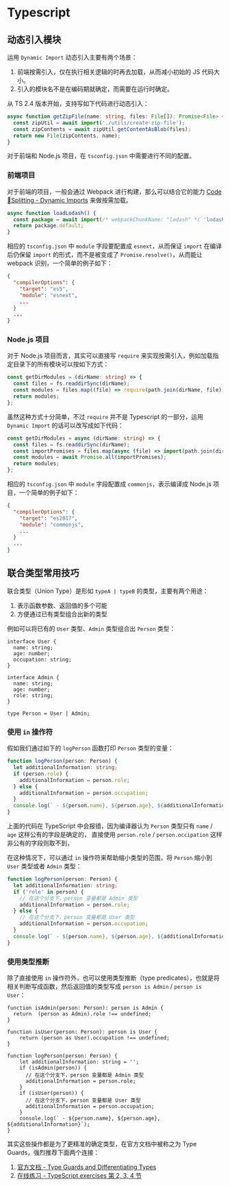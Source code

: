 # Typescript

## 动态引入模块

运用 `Dynamic Import` 动态引入主要有两个场景：

1. 前端按需引入，仅在执行相关逻辑的时再去加载，从而减小初始的 JS 代码大小。
2. 引入的模块名不是在编码期就确定，而需要在运行时确定。

从 TS 2.4 版本开始，支持写如下代码进行动态引入：

``` ts
async function getZipFile(name: string, files: File[]): Promise<File> {
  const zipUtil = await import('./utils/create-zip-file');
  const zipContents = await zipUtil.getContentAsBlob(files);
  return new File(zipContents, name);
}
```

对于前端和 Node.js 项目，在 `tsconfig.json` 中需要进行不同的配置。

### 前端项目

对于前端的项目，一般会通过 Webpack 进行构建，那么可以结合它的能力 [Code Splitting - Dynamic Imports](https://webpack.js.org/guides/code-splitting/#dynamic-imports) 来做按需加载。

``` ts
async function loadLodash() {
  const package = await import(/* webpackChunkName: "lodash" */ 'lodash');
  return package.default;
}
```

相应的 `tsconfig.json` 中 `module` 字段要配置成 `esnext`，从而保证 `import` 在编译后仍保留 `import` 的形式，而不是被变成了 `Promise.resolve()`，从而能让 webpack 识别，一个简单的例子如下：

``` json
{
  "compilerOptions": {
    "target": "es5",
    "module": "esnext",
    ...
  }
  ...
}
```

### Node.js 项目

对于 Node.js 项目而言，其实可以直接写 `require` 来实现按需引入，例如加载指定目录下的所有模块可以按如下方式：

``` ts
const getDirModules = (dirName: string) => {
  const files = fs.readdirSync(dirName);
  const modules = files.map((file) => require(path.join(dirName, file)));
  return modules;
};
```

虽然这种方式十分简单，不过 `require` 并不是 Typescript 的一部分，运用 `Dynamic Import` 的话可以改写成如下代码：

``` ts
const getDirModules = async (dirName: string) => {
  const files = fs.readdirSync(dirName);
  const importPromises = files.map(async (file) => import(path.join(dirName, file)));
  const modules = await Promise.all(importPromises);
  return modules;
};
```

相应的 `tsconfig.json` 中 `module` 字段配置成 `commonjs`，表示编译成 Node.js 项目，一个简单的例子如下：


``` json
{
  "compilerOptions": {
    "target": "es2017",
    "module": "commonjs",
    ...
  }
  ...
}
```

## 联合类型常用技巧

联合类型（Union Type）是形如 `typeA | typeB` 的类型，主要有两个用途：

1. 表示函数参数、返回值的多个可能
2. 方便通过已有类型组合出新的类型

例如可以将已有的 `User` 类型、`Admin` 类型组合出 `Person` 类型：

``` ts{13}
interface User {
  name: string;
  age: number;
  occupation: string;
}

interface Admin {
  name: string;
  age: number;
  role: string;
}

type Person = User | Admin;
```

### 使用 `in` 操作符

假如我们通过如下的 `logPerson` 函数打印 `Person` 类型的变量：

``` ts {3,4,6}
function logPerson(person: Person) {
  let additionalInformation: string;
  if (person.role) {
    additionalInformation = person.role;
  } else {
    additionalInformation = person.occupation;
  }
  console.log(` - ${person.name}, ${person.age}, ${additionalInformation}`);
}
```

上面的代码在 TypeScript 中会报错，因为编译器认为 `Person` 类型只有 `name` / `age` 这样公有的字段是确定的， 直接使用 `person.role` / `person.occipation` 这样非公有的字段则取不到，

在这种情况下，可以通过 `in` 操作符来帮助缩小类型的范围，将 `Person` 缩小到 `User` 类型或者 `Admin` 类型：

``` ts {3,6}
function logPerson(person: Person) {
  let additionalInformation: string;
  if ('role' in person) {
    // 在这个分支下，person 变量都是 Admin 类型
    additionalInformation = person.role;
  } else {
    // 在这个分支下，person 变量都是 User 类型
    additionalInformation = person.occupation;
  }
  console.log(` - ${person.name}, ${person.age}, ${additionalInformation}`);
}
```

### 使用类型推断

除了直接使用 `in` 操作符外，也可以使用类型推断（type predicates），也就是将相关判断写成函数，然后返回值的类型写成 `person is Admin` / `person is User`：

``` ts{1,5,11,15}
function isAdmin(person: Person): person is Admin {
  return  (person as Admin).role !== undefined;
}

function isUser(person: Person): person is User {
    return (person as User).occupation !== undefined;
}

function logPerson(person: Person) {
    let additionalInformation: string = '';
    if (isAdmin(person)) {
      // 在这个分支下，person 变量都是 Admin 类型
      additionalInformation = person.role;
    }
    if (isUser(person)) {
      // 在这个分支下，person 变量都是 User 类型
      additionalInformation = person.occupation;
    }
    console.log(` - ${person.name}, ${person.age}, ${additionalInformation}`);
}
```

其实这些操作都是为了更精准的确定类型，在官方文档中被称之为 Type Guards，强烈推荐下面两个连接：

1. [官方文档 - Type Guards and Differentiating Types](https://www.typescriptlang.org/docs/handbook/advanced-types.html#type-guards-and-differentiating-types)
2. [在线练习 - TypeScript exercises 第 2, 3, 4 节](https://typescript-exercises.github.io/)


<Vssue title="TypeScript 使用" />
